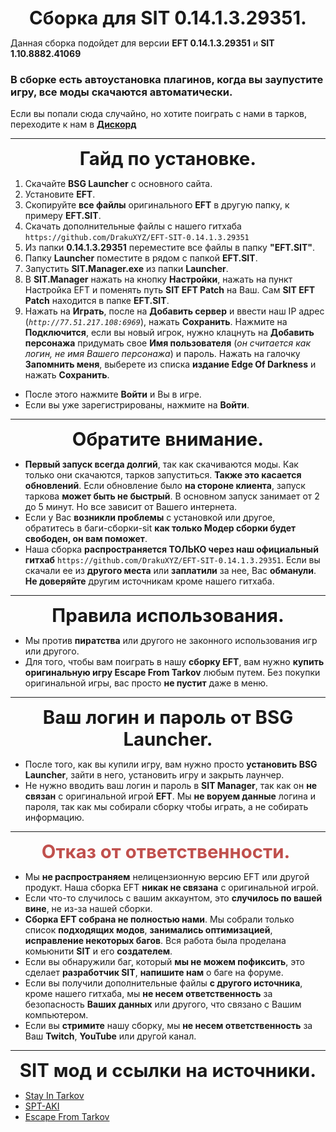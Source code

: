 
<!DOCTYPE html>
<html>
<head>
</head>
<body>
<p style="text-align: center; ">
<span style="font-size:22pt">
<b>Сборка для SIT 0.14.1.3.29351.</b>
</span>
</p>
</body>
</html>

Данная сборка подойдет для версии **EFT 0.14.1.3.29351** и **SIT 1.10.8882.41069**
### В сборке есть автоустановка плагинов, когда вы заупустите игру, все моды скачаются автоматически. 
Если вы попали сюда случайно, но хотите поиграть с нами в тарков, переходите к нам в [**Дискорд**](https://discord.gg/9EqVQGbAEZ)

----

<!DOCTYPE html>
<html>
<head>
</head>
<body>
<p style="text-align: center; ">
<span style="font-size:22pt">
<b>Гайд по установке.</b>
</span>
</p>
</body>
</html>

1. Скачайте **BSG Launcher** с основного сайта.
2. Установите **EFT**.
3. Скопируйте **все файлы** оригинального **EFT** в другую папку, к примеру **EFT.SIT**.
4. Скачать дополнительные файлы с нашего гитхаба  `https://github.com/DrakuXYZ/EFT-SIT-0.14.1.3.29351`
5. Из папки **0.14.1.3.29351** переместите все файлы в папку **"EFT.SIT"**.
6. Папку **Launcher** поместите в рядом с папкой **EFT.SIT**.
7. Запустить **SIT.Manager.exe** из папки **Launcher**.
8. В **SIT.Manager** нажать на кнопку **Настройки**, нажать на пункт Настройка EFT и поменять путь **SIT EFT Patch** на Ваш. Сам **SIT EFT Patch** находится в папке **EFT.SIT**.
9. Нажать на **Играть**, после на **Добавить сервер** и ввести наш IP адрес (*`http://77.51.217.108:6969`*), нажать **Сохранить**. 
Нажмите на **Подключится**, если вы новый игрок, нужно клацнуть на **Добавить персонажа** придумать свое **Имя пользователя** (*он считается как логин, не имя Вашего персонажа*) и пароль. Нажать на галочку **Запомнить меня**, выберете из списка **издание Edge Of Darkness** и нажать **Сохранить**.
- После этого нажмите **Войти** и Вы в игре.
- Если вы уже зарегистрированы, нажмите на **Войти**.

----

<!DOCTYPE html>
<html>
<head>
</head>
<body>
<p style="text-align: center; ">
<span style="font-size:22pt">
<b> Обратите внимание.</b>
</span>
</p>
</body>
</html>

- **Первый запуск всегда долгий**, так как скачиваются моды. Как только они скачаются, тарков запуститься. **Также это касается обновлений**. 
Если обновление было **на стороне клиента**, запуск таркова **может быть не быстрый**. В основном запуск занимает от 2 до 5 минут. Но все зависит от Вашего интернета.
- Если у Вас **возникли проблемы** с установкой или другое, обратитесь в баги-сборки-sit **как только Модер сборки будет свободен, он вам поможет**.
- Наша сборка **распространяется ТОЛЬКО через наш официальный гитхаб**  `https://github.com/DrakuXYZ/EFT-SIT-0.14.1.3.29351`. 
Если вы скачали ее из **другого места** или **заплатили** за нее, Вас **обманули**. **Не доверяйте** другим источникам кроме нашего гитхаба.

---- 
<!DOCTYPE html>
<html>
<head>
</head>
<body>
<p style="text-align: center; ">
<span style="font-size:22pt">
<b> Правила использования.</b>
</span>
</p>
</body>
</html>

- Мы против **пиратства** или другого не законного использования игр или другого. 
- Для того, чтобы вам поиграть в нашу **сборку EFT**, вам нужно **купить оригинальную игру Escape From Tarkov** любым путем. Без покупки оригинальной игры, вас просто **не пустит** даже в меню. 

----

<!DOCTYPE html>
<html>
<head>
</head>
<body>
<p style="text-align: center; ">
<span style="font-size:22pt">
<b> Ваш логин и пароль от BSG Launcher.</b>
</span>
</p>
</body>
</html>

- После того, как вы купили игру, вам нужно просто **установить BSG Launcher**, зайти в него, установить игру и закрыть лаунчер. 
- Не нужно вводить ваш логин и пароль в **SIT Manager**, так как он **не связан** с оригинальной игрой **EFT**. 
Мы **не воруем данные** логина и пароля, так как мы собирали сборку чтобы играть, а не собирать информацию. 

----

<!DOCTYPE html>
<html>
<head>
</head>
<body>
<p style="text-align: center; ">
<font color="#c0504d">
<span style="font-size: 29.3333px;">
<b>Отказ от ответственности.&nbsp;</b>
</span>
</font>
</p>
</body>
</html>

- Мы **не распространяем** нелицензионную версию EFT или другой продукт. Наша сборка EFT **никак не связана** с оригинальной игрой.
- Если что-то случилось с вашим аккаунтом, это **случилось по вашей вине**, не из-за нашей сборки. 
- **Сборка EFT собрана не полностью нами**. Мы собрали только список **подходящих модов**, **занимались оптимизацией**, **исправление некоторых багов**. Вся работа была проделана комьюнити **SIT** и его **создателем**. 
- Если вы обнаружили баг, который **мы не можем пофиксить**, это сделает **разработчик SIT**, **напишите нам** о баге на форуме.
- Если вы получили дополнительные файлы **с другого источника**, кроме нашего гитхаба, мы **не несем ответственность** за безопасность **Ваших данных** или другого, что связано с Вашим компьютером.
- Если вы **стримите** нашу сборку, мы **не несем ответственность** за Ваш **Twitch**, **YouTube** или другой канал.

----


<!DOCTYPE html>
<html>
<head>
</head>
<body>
<p style="text-align: center; ">
<span style="font-size:22pt">
<b> SIT мод и ссылки на источники.</b>
</span>
</p>
</body>
</html>




- [Stay In Tarkov](https://github.com/stayintarkov/StayInTarkov.Client)
- [SPT-AKI](https://sp-tarkov.com/)
- [Escape From Tarkov](https://www.escapefromtarkov.com/?lang=ru)

